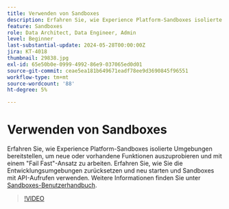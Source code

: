 ```yaml
---
title: Verwenden von Sandboxes
description: Erfahren Sie, wie Experience Platform-Sandboxes isolierte Umgebungen bereitstellen, um neue oder vorhandene Funktionen auszuprobieren und mit einem fehlgeschlagenen schnellen Ansatz zu arbeiten. Erfahren Sie, wie Sie die Entwicklungsumgebungen zurücksetzen und neu starten und Sandboxes mit API-Aufrufen verwenden.
feature: Sandboxes
role: Data Architect, Data Engineer, Admin
level: Beginner
last-substantial-update: 2024-05-28T00:00:00Z
jira: KT-4018
thumbnail: 29838.jpg
exl-id: 65e50b0e-0999-4992-86e9-037065ed0d01
source-git-commit: ceae5ea181b649671eadf78ee9d3690845f96551
workflow-type: tm+mt
source-wordcount: '88'
ht-degree: 5%

---
```


# Verwenden von Sandboxes

Erfahren Sie, wie Experience Platform-Sandboxes isolierte Umgebungen bereitstellen, um neue oder vorhandene Funktionen auszuprobieren und mit einem &quot;Fail Fast&quot;-Ansatz zu arbeiten. Erfahren Sie, wie Sie die Entwicklungsumgebungen zurücksetzen und neu starten und Sandboxes mit API-Aufrufen verwenden. Weitere Informationen finden Sie unter [Sandboxes-Benutzerhandbuch](https://experienceleague.adobe.com/docs/experience-platform/sandbox/home.html?lang=de).

>[!VIDEO](https://video.tv.adobe.com/v/29838/?learn=on)



